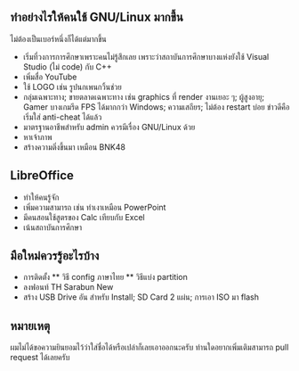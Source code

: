 ## ทำอย่างไรให้คนใช้ GNU/Linux มากขึ้น 

ไม่ต้องเป็นเบอร์หนึ่งก็ได้แต่มากขึ้น

* เริ่มที่วงการการศึกษาเพราะคนไม่รู้สึกเลย เพราะว่าสถาบันการศึกษาบางแห่งยังใช้ Visual Studio (ไม่ code) กับ C++
* เพิ่มสื่อ YouTube
* ใช้ LOGO เช่น รูปนกเพนกวิ้นช่วย
* กลุ่มเฉพาะทาง; ขายตลาดเฉพาะทาง เช่น graphics ที่ render งานเยอะ ๆ; ผู้สูงอายุ; Gamer บางเกมรีด FPS ได้มากกว่า Windows; ความเสถียร; ไม่ต้อง restart บ่อย  ข่าวดีคือเริ่มใส่ anti-cheat ได้แล้ว
* มาตรฐานอาชีพสำหรับ admin ควรมีเรื่อง GNU/Linux ด้วย
* หาเจ้าภาพ 
* สร้างความติ่งขึ้นมา เหมือน BNK48

## LibreOffice
* ทำให้คนรู้จัก
* เพิ่มความสามารถ เช่น ทำเงาเหมือน PowerPoint 
* มีคนสอนใช้สูตรของ Calc เทียบกับ Excel
* เน้นสถาบันการศึกษา

## มือใหม่ควรรู้อะไรบ้าง
* การติดตั้ง
** วิธี config ภาษาไทย
** วิธีแบ่ง partition
* ลงฟอนท์ TH Sarabun New
* สร้าง USB Drive อัน สำหรับ Install; SD Card 2 แผ่น; การเอา ISO มา flash

## หมายเหตุ

ผมไม่ได้ขอความยินยอมไว้ว่าใส่ชื่อได้หรือเปล่าก็เลยเอาออกนะครับ ท่านใดอยากเพิ่มเติมสามารถ pull request ได้เลยครับ
